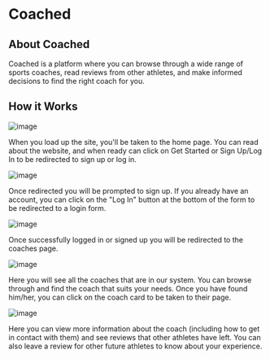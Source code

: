 # Coached

## About Coached 
Coached is a platform where you can browse through a wide range of sports coaches, read reviews from other athletes, and make informed decisions to find the right coach for you.

## How it Works
![image](https://github.com/Motty-har/phase-4-project/assets/126115373/43fbfe15-3a0c-4966-b279-fdaf95b32de2)

When you load up the site, you'll be taken to the home page. You can read about the website, and when ready can click on Get Started or Sign Up/Log In to be redirected to sign up or log in.

![image](https://github.com/Motty-har/phase-4-project/assets/126115373/38fc063a-ed89-4524-832c-027c566efb14)

Once redirected you will be prompted to sign up. If you already have an account, you can click on the "Log In" button at the bottom of the form to be redirected to a login form.

![image](https://github.com/Motty-har/phase-4-project/assets/126115373/e8224d17-7d07-489c-9f01-b992ce9968eb)

Once successfully logged in or signed up you will be redirected to the coaches page.

![image](https://github.com/Motty-har/phase-4-project/assets/126115373/a77fddbe-7cae-4472-adca-1341abcf7f83)

Here you will see all the coaches that are in our system. You can browse through and find the coach that suits your needs. Once you have found him/her, you can click on the coach card to be taken to their page.

![image](https://github.com/Motty-har/phase-4-project/assets/126115373/f4222aae-7069-4cbd-a33f-aa46dbbcce19)

Here you can view more information about the coach (including how to get in contact with them) and see reviews that other athletes have left. You can also leave a review for other future athletes to know about your experience. 

